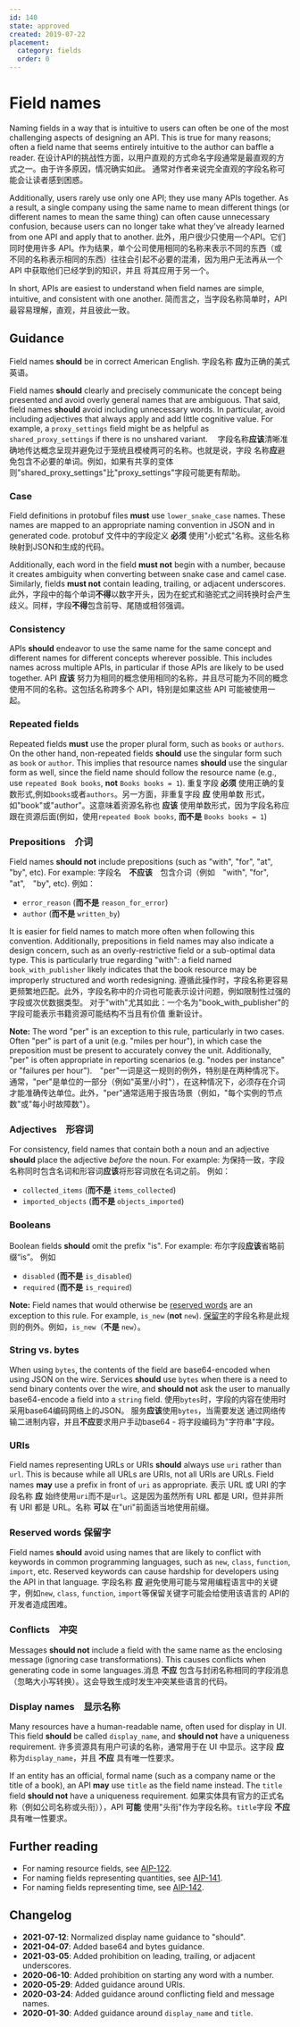 ```yaml
---
id: 140
state: approved
created: 2019-07-22
placement:
  category: fields
  order: 0
---
```


# Field names

Naming fields in a way that is intuitive to users can often be one of the most
challenging aspects of designing an API. This is true for many reasons; often a
field name that seems entirely intuitive to the author can baffle a reader.
在设计API的挑战性方面，以用户直观的方式命名字段通常是最直观的方式之一。由于许多原因，情况确实如此。
通常对作者来说完全直观的字段名称可能会让读者感到困惑。

Additionally, users rarely use only one API; they use many APIs together. As a
result, a single company using the same name to mean different things (or
different names to mean the same thing) can often cause unnecessary confusion,
because users can no longer take what they've already learned from one API and
apply that to another.
此外，用户很少只使用一个API。它们同时使用许多 API。作为结果，单个公司使用相同的名称来表示不同的东西（或
不同的名称表示相同的东西）往往会引起不必要的混淆，因为用户无法再从一个 API 中获取他们已经学到的知识，并且
将其应用于另一个。

In short, APIs are easiest to understand when field names are simple,
intuitive, and consistent with one another.
简而言之，当字段名称简单时，API 最容易理解，直观，并且彼此一致。

## Guidance

Field names **should** be in correct American English.
字段名称 **应**为正确的美式英语。

Field names **should** clearly and precisely communicate the concept being
presented and avoid overly general names that are ambiguous. That said, field
names **should** avoid including unnecessary words. In particular, avoid
including adjectives that always apply and add little cognitive value. For
example, a `proxy_settings` field might be as helpful as
`shared_proxy_settings` if there is no unshared variant.　
字段名称**应该**清晰准确地传达概念呈现并避免过于笼统且模棱两可的名称。也就是说，字段
名称**应**避免包含不必要的单词。例如，如果有共享的变体则"shared_proxy_settings"比"proxy_settings"字段可能更有帮助。

### Case

Field definitions in protobuf files **must** use `lower_snake_case` names.
These names are mapped to an appropriate naming convention in JSON and in
generated code.
protobuf 文件中的字段定义 **必须** 使用"小蛇式"名称。这些名称映射到JSON和生成的代码。


Additionally, each word in the field **must not** begin with a number, because
it creates ambiguity when converting between snake case and camel case.
Similarly, fields **must not** contain leading, trailing, or adjacent
underscores.
此外，字段中的每个单词**不得**以数字开头，因为在蛇式和骆驼式之间转换时会产生歧义。同样，字段**不得**包含前导、尾随或相邻强调。

### Consistency

APIs **should** endeavor to use the same name for the same concept and
different names for different concepts wherever possible. This includes names
across multiple APIs, in particular if those APIs are likely to be used
together.
API **应该** 努力为相同的概念使用相同的名称，并且尽可能为不同的概念使用不同的名称。这包括名称跨多个 API，特别是如果这些 API 可能被使用一起。

### Repeated fields

Repeated fields **must** use the proper plural form, such as `books` or
`authors`. On the other hand, non-repeated fields **should** use the singular
form such as `book` or `author`. This implies that resource names **should**
use the singular form as well, since the field name should follow the resource
name (e.g., use `repeated Book books`, **not** `Books books = 1`).
重复字段 **必须** 使用正确的复数形式,例如`books`或者`authors`。另一方面，非重复字段 **应** 使用单数
形式，如"book"或"author"。这意味着资源名称也 **应该** 使用单数形式，因为字段名称应跟在资源后面(例如，使用`repeated Book books`, **而不是** `Books books = 1`)

### Prepositions　介词

Field names **should not** include prepositions (such as "with", "for", "at",
"by", etc). For example:
字段名　**不应该**　包含介词（例如　"with", "for", "at",　"by", etc). 例如：

- `error_reason` (**而不是** `reason_for_error`)
- `author` (**而不是** `written_by`)

It is easier for field names to match more often when following this
convention. Additionally, prepositions in field names may also indicate a
design concern, such as an overly-restrictive field or a sub-optimal data type.
This is particularly true regarding "with": a field named `book_with_publisher`
likely indicates that the book resource may be improperly structured and worth
redesigning.
遵循此操作时，字段名称更容易更频繁地匹配。此外，字段名称中的介词也可能表示设计问题，例如限制性过强的字段或次优数据类型。
对于"with"尤其如此：一个名为"book_with_publisher"的字段可能表示书籍资源可能结构不当且有价值
重新设计。

**Note:** The word "per" is an exception to this rule, particularly in two
cases. Often "per" is part of a unit (e.g. "miles per hour"), in which case the
preposition must be present to accurately convey the unit. Additionally, "per"
is often appropriate in reporting scenarios (e.g. "nodes per instance" or
"failures per hour").　"per"一词是这一规则的例外，特别是在两种情况下。通常，"per"是单位的一部分（例如"英里/小时"），在这种情况下，必须存在介词才能准确传达单位。此外，"per"通常适用于报告场景（例如，"每个实例的节点数"或"每小时故障数"）。

### Adjectives　形容词

For consistency, field names that contain both a noun and an adjective
**should** place the adjective _before_ the noun. For example:
为保持一致，字段名称同时包含名词和形容词**应该**将形容词放在名词之前。 例如：

- `collected_items` (**而不是** `items_collected`)
- `imported_objects` (**而不是** `objects_imported`)

### Booleans

Boolean fields **should** omit the prefix "is". For example:
布尔字段**应该**省略前缀“is”。 例如

- `disabled` (**而不是** `is_disabled`)
- `required` (**而不是** `is_required`)

**Note:** Field names that would otherwise be [reserved words](#reserved-words)
are an exception to this rule. For example, `is_new` (**not** `new`).
[保留字](#reserved-words)的字段名称是此规则的例外。例如，`is_new`（**不是** `new`）。

### String vs. bytes

When using `bytes`, the contents of the field are base64-encoded when using
JSON on the wire. Services **should** use `bytes` when there is a need to send
binary contents over the wire, and **should not** ask the user to manually
base64-encode a field into a `string` field.
使用`bytes`时，字段的内容在使用时采用base64编码网络上的JSON。 服务**应该**使用`bytes`，当需要发送
通过网络传输二进制内容，并且**不应**要求用户手动base64 - 将字段编码为"字符串"字段。

### URIs

Field names representing URLs or URIs **should** always use `uri` rather than
`url`. This is because while all URLs are URIs, not all URIs are URLs. Field
names **may** use a prefix in front of `uri` as appropriate.
表示 URL 或 URI 的字段名称 **应** 始终使用`uri`而不是`url`。这是因为虽然所有 URL 都是 URI，但并非所有 URI 都是 URL。名称 **可以** 在"uri"前面适当地使用前缀。

### Reserved words 保留字

Field names **should** avoid using names that are likely to conflict with
keywords in common programming languages, such as `new`, `class`, `function`,
`import`, etc. Reserved keywords can cause hardship for developers using the
API in that language.
字段名称 **应** 避免使用可能与常用编程语言中的关键字，例如`new`, `class`, `function`, `import`等保留关键字可能会给使用该语言的 API的开发者造成困难。

### Conflicts　冲突

Messages **should not** include a field with the same name as the enclosing
message (ignoring case transformations). This causes conflicts when generating
code in some languages.消息 **不应** 包含与封闭名称相同的字段消息（忽略大小写转换）。这会导致生成时发生冲突某些语言的代码。

### Display names　显示名称

Many resources have a human-readable name, often used for display in UI. This
field **should** be called `display_name`, and **should not** have a uniqueness
requirement.
许多资源具有用户可读的名称，通常用于在 UI 中显示。这字段 **应** 称为`display_name`，并且 **不应** 具有唯一性要求。

If an entity has an official, formal name (such as a company name or the title
of a book), an API **may** use `title` as the field name instead. The `title`
field **should not** have a uniqueness requirement.
如果实体具有官方的正式名称（例如公司名称或头衔）），API **可能** 使用"头衔"作为字段名称。`title`字段 **不应** 具有唯一性要求。

## Further reading

- For naming resource fields, see [AIP-122][].
- For naming fields representing quantities, see [AIP-141][].
- For naming fields representing time, see [AIP-142][].

## Changelog

- **2021-07-12**: Normalized display name guidance to "should".
- **2021-04-07**: Added base64 and bytes guidance.
- **2021-03-05**: Added prohibition on leading, trailing, or adjacent
  underscores.
- **2020-06-10**: Added prohibition on starting any word with a number.
- **2020-05-29**: Added guidance around URIs.
- **2020-03-24**: Added guidance around conflicting field and message names.
- **2020-01-30**: Added guidance around `display_name` and `title`.

[aip-122]: ./0122.md
[aip-141]: ./0141.md
[aip-142]: ./0142.md
